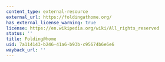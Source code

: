 ```yaml
---
content_type: external-resource
external_url: https://foldingathome.org/
has_external_license_warning: true
license: https://en.wikipedia.org/wiki/All_rights_reserved
status: ''
title: Folding@home
uid: 7a114143-b246-41a6-b93b-c95674b6e6e6
wayback_url: ''
---
```


